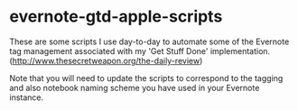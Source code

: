 # evernote-gtd-apple-scripts
These are some scripts I use day-to-day to automate some of the Evernote tag management associated with my 'Get Stuff Done' implementation. (http://www.thesecretweapon.org/the-daily-review)

Note that you will need to update the scripts to correspond to the tagging and also notebook naming scheme you have used in your Evernote instance.